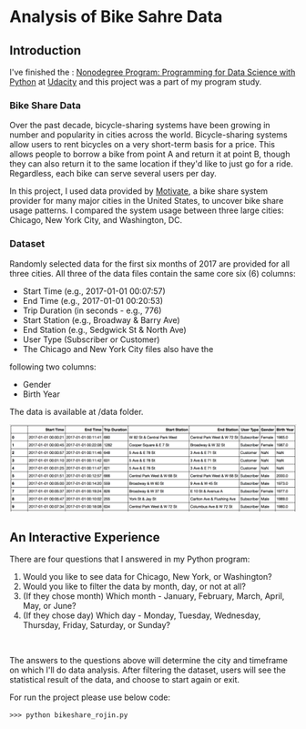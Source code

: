 # Analysis of Bike Sahre Data

## Introduction
I've finished the : [Nonodegree Program: Programming for Data Science with Python](https://learn.udacity.com/nanodegrees/nd104) at [Udacity](https://www.udacity.com) and this project was a part of my program study.


### Bike Share Data
Over the past decade, bicycle-sharing systems have been growing in number and popularity in cities across the world. Bicycle-sharing systems allow users to rent bicycles on a very short-term basis for a price. This allows people to borrow a bike from point A and return it at point B, though they can also return it to the same location if they'd like to just go for a ride. Regardless, each bike can serve several users per day.

In this project, I used data provided by [Motivate](https://motivateco.com/), a bike share system provider for many major cities in the United States, to uncover bike share usage patterns. I compared the system usage between three large cities: Chicago, New York City, and Washington, DC.

### Dataset
Randomly selected data for the first six months of 2017 are provided for all three cities. All three of the data files contain the same core six (6) columns:

- Start Time (e.g., 2017-01-01 00:07:57)
- End Time (e.g., 2017-01-01 00:20:53)
- Trip Duration (in seconds - e.g., 776)
- Start Station (e.g., Broadway & Barry Ave)
- End Station (e.g., Sedgwick St & North Ave)
- User Type (Subscriber or Customer)
- The Chicago and New York City files also have the 

following two columns:
- Gender
- Birth Year

The data is available at /data folder.

![](images/nyc-data.png)

## An Interactive Experience
There are four questions that I answered in my Python program:

1) Would you like to see data for Chicago, New York, or Washington?
2) Would you like to filter the data by month, day, or not at all?
3) (If they chose month) Which month - January, February, March, April, May, or June?
4) (If they chose day) Which day - Monday, Tuesday, Wednesday, Thursday, Friday, Saturday, or Sunday?
<br>

The answers to the questions above will determine the city and timeframe on which I'll do data analysis. After filtering the dataset, users will see the statistical result of the data, and choose to start again or exit.

For run the project please use below code:
```
>>> python bikeshare_rojin.py
```
